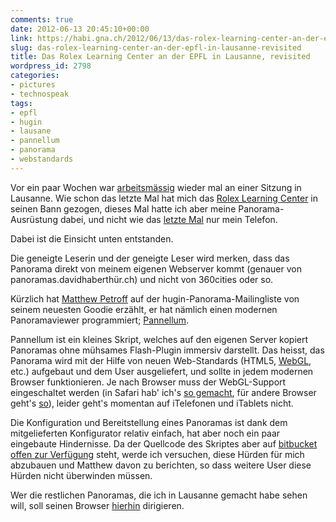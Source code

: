 ```yaml
---
comments: true
date: 2012-06-13 20:45:10+00:00
link: https://habi.gna.ch/2012/06/13/das-rolex-learning-center-an-der-epfl-in-lausanne-revisited/
slug: das-rolex-learning-center-an-der-epfl-in-lausanne-revisited
title: Das Rolex Learning Center an der EPFL in Lausanne, revisited
wordpress_id: 2798
categories:
- pictures
- technospeak
tags:
- epfl
- hugin
- lausane
- pannellum
- panorama
- webstandards
---
```


Vor ein paar Wochen war [arbeitsmässig](http://globaldiagnostix.org/) wieder mal an einer Sitzung in Lausanne. Wie schon das letzte Mal hat mich das [Rolex Learning Center](http://www.rolexlearningcenter.ch/) in seinen Bann gezogen, dieses Mal hatte ich aber meine Panorama-Ausrüstung dabei, und nicht wie das [letzte Mal](https://habi.gna.ch/2012/01/20/rolex-learning-centre/) nur mein Telefon.




Dabei ist die Einsicht unten entstanden.




  

Die geneigte Leserin und der geneigte Leser wird merken, dass das Panorama direkt von meinem eigenen Webserver kommt (genauer von panoramas.davidhaberthür.ch) und nicht von 360cities oder so.  

Kürzlich hat [Matthew Petroff](http://www.mpetroff.net/) auf der hugin-Panorama-Mailingliste von seinem neuesten Goodie erzählt, er hat nämlich einen modernen Panoramaviewer programmiert; [Pannellum](http://www.mpetroff.net/?p=547).  

Pannellum ist ein kleines Skript, welches auf den eigenen Server kopiert Panoramas ohne mühsames Flash-Plugin immersiv darstellt. Das heisst, das Panorama wird mit der Hilfe von neuen Web-Standards (HTML5, [WebGL](https://de.wikipedia.org/wiki/WebGL), etc.) aufgebaut und dem User ausgeliefert, und sollte in jedem modernen Browser funktionieren. Je nach Browser muss der WebGL-Support eingeschaltet werden (in Safari hab' ich's [so gemacht](http://cl.ly/HM9I), für andere Browser geht's [so](http://www.khronos.org/webgl/wiki/Getting_a_WebGL_Implementation)), leider geht's momentan auf iTelefonen und iTablets nicht.  

Die Konfiguration und Bereitstellung eines Panoramas ist dank dem mitgelieferten Konfigurator relativ einfach, hat aber noch ein paar eingebaute Hindernisse. Da der Quellcode des Skriptes aber auf [bitbucket offen zur Verfügung](https://bitbucket.org/mpetroff/pannellum/overview) steht, werde ich versuchen, diese Hürden für mich abzubauen und Matthew davon zu berichten, so dass weitere User diese Hürden nicht überwinden müssen.  

Wer die restlichen Panoramas, die ich in Lausanne gemacht habe sehen will, soll seinen Browser [hierhin](http://fotos.davidhaberthür.ch/index.php?type=sets&setId=72157630121439668) dirigieren.
